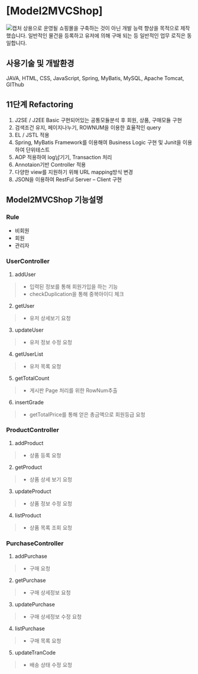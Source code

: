 # [Model2MVCShop]
![캡처](https://user-images.githubusercontent.com/72587100/100417030-3fad2580-30c3-11eb-890c-04dbd72735c1.PNG)
상용으로 운영될 쇼핑몰을 구축하는 것이 아닌 개발 능력 향상을 목적으로 제작했습니다. 일반적인 물건을 등록하고 유저에 의해 구매 되는 등 일반적인 업무 로직은 동일합니다.


## 사용기술 및 개발환경
JAVA,
HTML, CSS, JavaScript,
Spring, MyBatis,
MySQL,
Apache Tomcat, GIThub


## 11단계 Refactoring
1.	J2SE / J2EE Basic
구현되어있는 공통모듈분석 후 회원, 상품, 구매모듈 구현
2.	검색조건 유지, 페이지나누기, ROWNUM을 이용한 효율적인 query
3.	EL / JSTL 적용
4.	Spring, MyBatis Framework를 이용해여 Business Logic 구현 및 Junit을 이용하여 단위테스트
5.	AOP 적용하여 log남기기, Transaction 처리
6.	Annotaion기반 Controller 적용
7.	다양한 view를 지원하기 위해 URL mapping방식 변경
8.	JSON을 이용하여 RestFul Server – Client 구현


## Model2MVCShop 기능설명
### Rule
- 비회원
- 회원
- 관리자
### UserController
1. addUser
>- 입력된 정보를 통해 회원가입을 하는 기능
>- checkDuplication을 통해 중복아이디 체크
2. getUser
>- 유저 상세보기 요청
3. updateUser
>- 유저 정보 수정 요청
4. getUserList
>- 유저 목록 요청
5. getTotalCount
>- 게시판 Page 처리를 위한 RowNum추출
6. insertGrade
>- getTotalPrice를 통해 얻은 총금액으로 회원등급 요청
### ProductController
1. addProduct
>- 상품 등록 요청
2. getProduct
>- 상품 상세 보기 요청
3. updateProduct
>- 상품 정보 수정 요청
4. listProduct
>- 상품 목록 조회 요청
### PurchaseController
1. addPurchase
>- 구매 요청
2. getPurchase
>- 구매 상세정보 요청
3. updatePurchase 
>- 구매 상세정보 수정 요청
4. listPurchase
>- 구매 목록 요청
5. updateTranCode
>- 배송 상태 수정 요청
